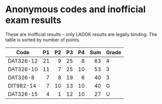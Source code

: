 # Anonymous codes and inofficial exam results

These are inofficial results – only LADOK results are legally binding.
The table is sorted by number of points.

| Code      | P1 | P2 | P3 | P4 | Sum | Grade |
| --------- | --:| --:| --:| --:| ---:| ----- |
| DAT326-12 | 21 |  9 | 25 |  8 |  63 | 4     |
| DAT326-10 | 11 |  7 | 25 | 10 |  53 | 3     |
| DAT326-8  |  7 |  8 | 19 |  6 |  40 | 3     |
| DIT982-14 |  7 | 10 | 13 | 10 |  40 | G     |
| DAT326-15 |  4 |  1 | 12 | 10 |  27 | U     |
